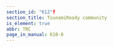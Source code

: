 ```yaml
---
section_id: "612"f
section_title: TsunamiReady community
is_element: true
abbr: TRC
page_in_manual: 610-8
---
```

